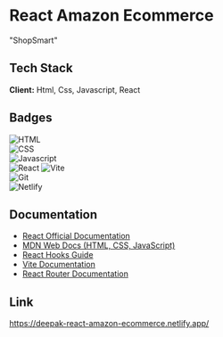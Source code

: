 
# React Amazon Ecommerce

"ShopSmart"





## Tech Stack

**Client:**  Html, Css, Javascript, React





## Badges

![HTML](https://img.shields.io/badge/HTML-5-blue)  
![CSS](https://img.shields.io/badge/CSS-3-blue)  
![Javascript](https://img.shields.io/badge/JavaScript-ES6-yellow)   
![React](https://img.shields.io/badge/React-19-blue) 
![Vite](https://img.shields.io/badge/Vite-4-purple)  
![Git](https://img.shields.io/badge/Git-Version--Control-red)  
![Netlify](https://img.shields.io/badge/Deployed%20on-Netlify-brightgreen)





## Documentation

- [React Official Documentation](https://react.dev/)  
- [MDN Web Docs (HTML, CSS, JavaScript)](https://developer.mozilla.org/en-US/)  
- [React Hooks Guide](https://react.dev/reference/react)  
- [Vite Documentation](https://vitejs.dev/guide/)  
- [React Router Documentation](https://reactrouter.com/en/main)  





## Link 

https://deepak-react-amazon-ecommerce.netlify.app/

